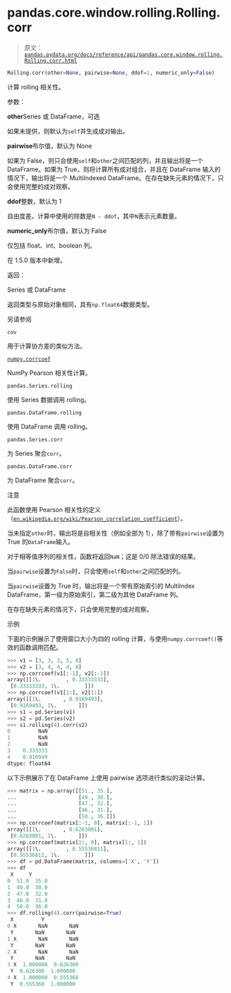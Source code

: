 # pandas.core.window.rolling.Rolling.corr

> 原文：[`pandas.pydata.org/docs/reference/api/pandas.core.window.rolling.Rolling.corr.html`](https://pandas.pydata.org/docs/reference/api/pandas.core.window.rolling.Rolling.corr.html)

```py
Rolling.corr(other=None, pairwise=None, ddof=1, numeric_only=False)
```

计算 rolling 相关性。

参数：

**other**Series 或 DataFrame，可选

如果未提供，则默认为`self`并生成成对输出。

**pairwise**布尔值，默认为 None

如果为 False，则只会使用`self`和`other`之间匹配的列，并且输出将是一个 DataFrame。如果为 True，则将计算所有成对组合，并且在 DataFrame 输入的情况下，输出将是一个 MultiIndexed DataFrame。在存在缺失元素的情况下，只会使用完整的成对观察。

**ddof**整数，默认为 1

自由度差。计算中使用的除数是`N - ddof`，其中`N`表示元素数量。

**numeric_only**布尔值，默认为 False

仅包括 float、int、boolean 列。

在 1.5.0 版本中新增。

返回：

Series 或 DataFrame

返回类型与原始对象相同，具有`np.float64`数据类型。

另请参阅

`cov`

用于计算协方差的类似方法。

[`numpy.corrcoef`](https://numpy.org/doc/stable/reference/generated/numpy.corrcoef.html#numpy.corrcoef "(在 NumPy v1.26 中)")

NumPy Pearson 相关性计算。

`pandas.Series.rolling`

使用 Series 数据调用 rolling。

`pandas.DataFrame.rolling`

使用 DataFrame 调用 rolling。

`pandas.Series.corr`

为 Series 聚合`corr`。

`pandas.DataFrame.corr`

为 DataFrame 聚合`corr`。

注意

此函数使用 Pearson 相关性的定义（[`en.wikipedia.org/wiki/Pearson_correlation_coefficient`](https://en.wikipedia.org/wiki/Pearson_correlation_coefficient)）。

当未指定`other`时，输出将是自相关性（例如全部为 1），除了带有`pairwise`设置为 True 的`DataFrame`输入。

对于相等值序列的相关性，函数将返回`NaN`；这是 0/0 除法错误的结果。

当`pairwise`设置为`False`时，只会使用`self`和`other`之间匹配的列。

当`pairwise`设置为 True 时，输出将是一个带有原始索引的 MultiIndex DataFrame，第一级为原始索引，第二级为其他 DataFrame 列。

在存在缺失元素的情况下，只会使用完整的成对观察。

示例

下面的示例展示了使用窗口大小为四的 rolling 计算，与使用`numpy.corrcoef()`等效的函数调用匹配。

```py
>>> v1 = [3, 3, 3, 5, 8]
>>> v2 = [3, 4, 4, 4, 8]
>>> np.corrcoef(v1[:-1], v2[:-1])
array([[1\.        , 0.33333333],
 [0.33333333, 1\.        ]])
>>> np.corrcoef(v1[1:], v2[1:])
array([[1\.       , 0.9169493],
 [0.9169493, 1\.       ]])
>>> s1 = pd.Series(v1)
>>> s2 = pd.Series(v2)
>>> s1.rolling(4).corr(s2)
0         NaN
1         NaN
2         NaN
3    0.333333
4    0.916949
dtype: float64 
```

以下示例展示了在 DataFrame 上使用 pairwise 选项进行类似的滚动计算。

```py
>>> matrix = np.array([[51., 35.],
...                    [49., 30.],
...                    [47., 32.],
...                    [46., 31.],
...                    [50., 36.]])
>>> np.corrcoef(matrix[:-1, 0], matrix[:-1, 1])
array([[1\.       , 0.6263001],
 [0.6263001, 1\.       ]])
>>> np.corrcoef(matrix[1:, 0], matrix[1:, 1])
array([[1\.        , 0.55536811],
 [0.55536811, 1\.        ]])
>>> df = pd.DataFrame(matrix, columns=['X', 'Y'])
>>> df
 X     Y
0  51.0  35.0
1  49.0  30.0
2  47.0  32.0
3  46.0  31.0
4  50.0  36.0
>>> df.rolling(4).corr(pairwise=True)
 X         Y
0 X       NaN       NaN
 Y       NaN       NaN
1 X       NaN       NaN
 Y       NaN       NaN
2 X       NaN       NaN
 Y       NaN       NaN
3 X  1.000000  0.626300
 Y  0.626300  1.000000
4 X  1.000000  0.555368
 Y  0.555368  1.000000 
```
